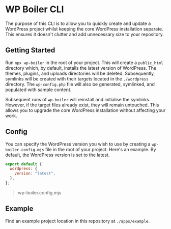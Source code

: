 # WP Boiler CLI

The purpose of this CLI is to allow you to quickly create and update a WordPress project whilst keeping the core WordPress installation separate. This ensures it doesn't clutter and add unnecessary size to your repository.

## Getting Started

Run `npx wp-boiler` in the root of your project. This will create a `public_html` directory which, by default, installs the latest version of WordPress. The themes, plugins, and uploads directories will be deleted. Subsequently, symlinks will be created with their targets located in the `./wordpress` directory. The `wp-config.php` file will also be generated, symlinked, and populated with sample content.

Subsequent runs of `wp-boiler` will reinstall and initialise the symlinks. However, if the target files already exist, they will remain untouched. This allows you to upgrade the core WordPress installation without affecting your work.

## Config

You can specify the WordPress version you wish to use by creating a `wp-boiler.config.mjs` file in the root of your project. Here's an example. By default, the WordPress version is set to the latest.

```js
export default {
  wordpress: {
    version: "latest",
  },
};
```

> wp-boiler.config.mjs

## Example

Find an example project location in this repository at `./apps/example`.
